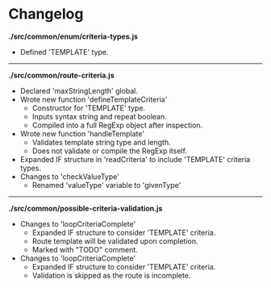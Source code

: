 # Changelog

**./src/common/enum/criteria-types.js**
* Defined 'TEMPLATE' type.

---

**./src/common/route-criteria.js**
* Declared 'maxStringLength' global.
* Wrote new function 'defineTemplateCriteria'
	* Constructor for 'TEMPLATE' type.
	* Inputs syntax string and repeat boolean.
	* Compiled into a full RegExp object after inspection.
* Wrote new function 'handleTemplate'
	* Validates template string type and length.
	* Does not validate or compile the RegExp itself.
* Expanded IF structure in 'readCriteria' to include 'TEMPLATE' criteria types.
* Changes to 'checkValueType'
	* Renamed 'valueType' variable to 'givenType'

---

**./src/common/possible-criteria-validation.js**
* Changes to 'loopCriteriaComplete'
	* Expanded IF structure to consider 'TEMPLATE' criteria.
	* Route template will be validated upon completion.
	* Marked with "TODO" comment.
* Changes to 'loopCriteriaComplete'
	* Expanded IF structure to consider 'TEMPLATE' criteria.
	* Validation is skipped as the route is incomplete.